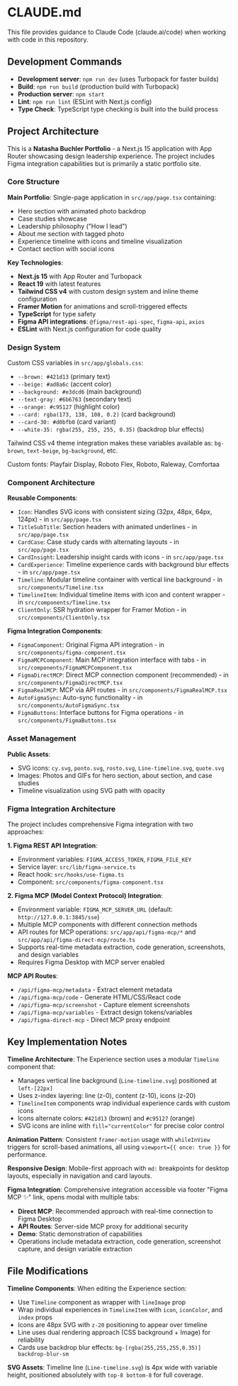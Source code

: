 # CLAUDE.md

This file provides guidance to Claude Code (claude.ai/code) when working with code in this repository.

## Development Commands

- **Development server**: `npm run dev` (uses Turbopack for faster builds)
- **Build**: `npm run build` (production build with Turbopack)
- **Production server**: `npm start`
- **Lint**: `npm run lint` (ESLint with Next.js config)
- **Type Check**: TypeScript type checking is built into the build process

## Project Architecture

This is a **Natasha Buchler Portfolio** - a Next.js 15 application with App Router showcasing design leadership experience. The project includes Figma integration capabilities but is primarily a static portfolio site.

### Core Structure

**Main Portfolio**: Single-page application in `src/app/page.tsx` containing:
- Hero section with animated photo backdrop
- Case studies showcase
- Leadership philosophy ("How I lead")
- About me section with tagged photo
- Experience timeline with icons and timeline visualization
- Contact section with social icons

**Key Technologies**:
- **Next.js 15** with App Router and Turbopack
- **React 19** with latest features
- **Tailwind CSS v4** with custom design system and inline theme configuration
- **Framer Motion** for animations and scroll-triggered effects
- **TypeScript** for type safety
- **Figma API integrations**: `@figma/rest-api-spec`, `figma-api`, `axios`
- **ESLint** with Next.js configuration for code quality

### Design System

Custom CSS variables in `src/app/globals.css`:
- `--brown: #421d13` (primary text)
- `--beige: #ad8a6c` (accent color)
- `--background: #e3dcd6` (main background)
- `--text-gray: #6b6763` (secondary text)
- `--orange: #c95127` (highlight color)
- `--card: rgba(173, 138, 108, 0.2)` (card background)
- `--card-30: #d0bfb0` (card variant)
- `--white-35: rgba(255, 255, 255, 0.35)` (backdrop blur effects)

Tailwind CSS v4 theme integration makes these variables available as: `bg-brown`, `text-beige`, `bg-background`, etc.

Custom fonts: Playfair Display, Roboto Flex, Roboto, Raleway, Comfortaa

### Component Architecture

**Reusable Components**:
- `Icon`: Handles SVG icons with consistent sizing (32px, 48px, 64px, 124px) - in `src/app/page.tsx`
- `TitleSubTitle`: Section headers with animated underlines - in `src/app/page.tsx`
- `CardCase`: Case study cards with alternating layouts - in `src/app/page.tsx`
- `CardInsight`: Leadership insight cards with icons - in `src/app/page.tsx`
- `CardExperience`: Timeline experience cards with background blur effects - in `src/app/page.tsx`
- `Timeline`: Modular timeline container with vertical line background - in `src/components/Timeline.tsx`
- `TimelineItem`: Individual timeline items with icon and content wrapper - in `src/components/Timeline.tsx`
- `ClientOnly`: SSR hydration wrapper for Framer Motion - in `src/components/ClientOnly.tsx`

**Figma Integration Components**:
- `FigmaComponent`: Original Figma API integration - in `src/components/figma-component.tsx`
- `FigmaMCPComponent`: Main MCP integration interface with tabs - in `src/components/FigmaMCPComponent.tsx`
- `FigmaDirectMCP`: Direct MCP connection component (recommended) - in `src/components/FigmaDirectMCP.tsx`
- `FigmaRealMCP`: MCP via API routes - in `src/components/FigmaRealMCP.tsx`
- `AutoFigmaSync`: Auto-sync functionality - in `src/components/AutoFigmaSync.tsx`
- `FigmaButtons`: Interface buttons for Figma operations - in `src/components/FigmaButtons.tsx`

### Asset Management

**Public Assets**:
- SVG icons: `cy.svg`, `ponto.svg`, `rosto.svg`, `Line-timeline.svg`, `quote.svg`
- Images: Photos and GIFs for hero section, about section, and case studies
- Timeline visualization using SVG path with opacity

### Figma Integration Architecture

The project includes comprehensive Figma integration with two approaches:

**1. Figma REST API Integration**:
- Environment variables: `FIGMA_ACCESS_TOKEN`, `FIGMA_FILE_KEY`
- Service layer: `src/lib/figma-service.ts`
- React hook: `src/hooks/use-figma.ts`
- Component: `src/components/figma-component.tsx`

**2. Figma MCP (Model Context Protocol) Integration**:
- Environment variable: `FIGMA_MCP_SERVER_URL` (default: `http://127.0.0.1:3845/sse`)
- Multiple MCP components with different connection methods
- API routes for MCP operations: `src/app/api/figma-mcp/*` and `src/app/api/figma-direct-mcp/route.ts`
- Supports real-time metadata extraction, code generation, screenshots, and design variables
- Requires Figma Desktop with MCP server enabled

**MCP API Routes**:
- `/api/figma-mcp/metadata` - Extract element metadata
- `/api/figma-mcp/code` - Generate HTML/CSS/React code
- `/api/figma-mcp/screenshot` - Capture element screenshots
- `/api/figma-mcp/variables` - Extract design tokens/variables
- `/api/figma-direct-mcp` - Direct MCP proxy endpoint

## Key Implementation Notes

**Timeline Architecture**: The Experience section uses a modular `Timeline` component that:
- Manages vertical line background (`Line-timeline.svg`) positioned at `left-[22px]`
- Uses z-index layering: line (z-0), content (z-10), icons (z-20)
- `TimelineItem` components wrap individual experience cards with custom icons
- Icons alternate colors: `#421d13` (brown) and `#c95127` (orange)
- SVG icons are inline with `fill="currentColor"` for precise color control

**Animation Pattern**: Consistent `framer-motion` usage with `whileInView` triggers for scroll-based animations, all using `viewport={{ once: true }}` for performance.

**Responsive Design**: Mobile-first approach with `md:` breakpoints for desktop layouts, especially in navigation and card layouts.

**Figma Integration**: Comprehensive integration accessible via footer "Figma MCP ✨" link, opens modal with multiple tabs:
- **Direct MCP**: Recommended approach with real-time connection to Figma Desktop
- **API Routes**: Server-side MCP proxy for additional security
- **Demo**: Static demonstration of capabilities
- Operations include metadata extraction, code generation, screenshot capture, and design variable extraction

## File Modifications

**Timeline Components**: When editing the Experience section:
- Use `Timeline` component as wrapper with `lineImage` prop
- Wrap individual experiences in `TimelineItem` with `icon`, `iconColor`, and `index` props
- Icons are 48px SVG with `z-20` positioning to appear over timeline
- Line uses dual rendering approach (CSS background + Image) for reliability
- Cards use backdrop blur effects: `bg-[rgba(255,255,255,0.35)] backdrop-blur-sm`

**SVG Assets**: Timeline line (`Line-timeline.svg`) is 4px wide with variable height, positioned absolutely with `top-8 bottom-8` for full coverage.